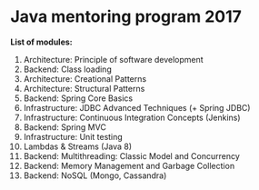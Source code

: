 # Java mentoring program 2017

**List of modules:**

1. Architecture: Principle of software development
2. Backend: Class loading
3. Architecture: Creational Patterns
4. Architecture: Structural Patterns
5. Backend: Spring Core Basics
6. Infrastructure: JDBC  Advanced Techniques (+ Spring JDBC)
7. Infrastructure: Continuous Integration Concepts (Jenkins)
8. Backend: Spring MVC
9. Infrastructure: Unit testing
10. Lambdas & Streams (Java 8)
11. Backend: Multithreading: Classic Model and Concurrency
12. Backend: Memory Management and Garbage Collection
13. Backend: NoSQL (Mongo, Cassandra)
